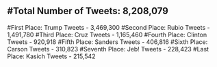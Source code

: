 #Total Number of Tweets: 8,208,079 
---
#First Place: Trump Tweets - 3,469,300
#Second Place: Rubio Tweets - 1,491,780
#Third Place: Cruz Tweets - 1,165,460
#Fourth Place: Clinton Tweets - 920,918
#Fifth Place: Sanders Tweets - 406,816
#Sixth Place: Carson Tweets - 310,823
#Seventh Place: Jeb! Tweets - 228,423
#Last Place: Kasich Tweets - 215,542
